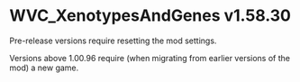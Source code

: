# WVC_XenotypesAndGenes v1.58.30
 
Pre-release versions require resetting the mod settings.

Versions above 1.00.96 require (when migrating from earlier versions of the mod) a new game.